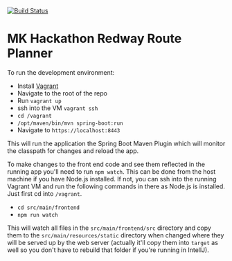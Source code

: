 [![Build Status](https://travis-ci.org/mkhackathon/redway-route-planner-2.svg?branch=master)](https://travis-ci.org/mkhackathon/redway-route-planner-2)
# MK Hackathon Redway Route Planner

To run the development environment:

* Install [Vagrant](https://www.vagrantup.com)
* Navigate to the root of the repo
* Run `vagrant up`
* ssh into the VM `vagrant ssh`
* `cd /vagrant`
* `/opt/maven/bin/mvn spring-boot:run`
* Navigate to `https://localhost:8443`

This will run the application the Spring Boot Maven Plugin which will monitor the classpath for changes and reload the app.

To make changes to the front end code and see them reflected in the running app you'll need to run `npm watch`. This can be done from the host machine if you have Node.js installed. If not, you can ssh into the running Vagrant VM and run the following commands in there as Node.js is installed. Just first cd into `/vagrant`. 

* `cd src/main/frontend`
* `npm run watch`

This will watch all files in the `src/main/frontend/src` directory and copy them to the `src/main/resources/static` directory when changed where they will be served up by the web server (actually it'll copy them into `target` as well so you don't have to rebuild that folder if you're running in IntellJ).

